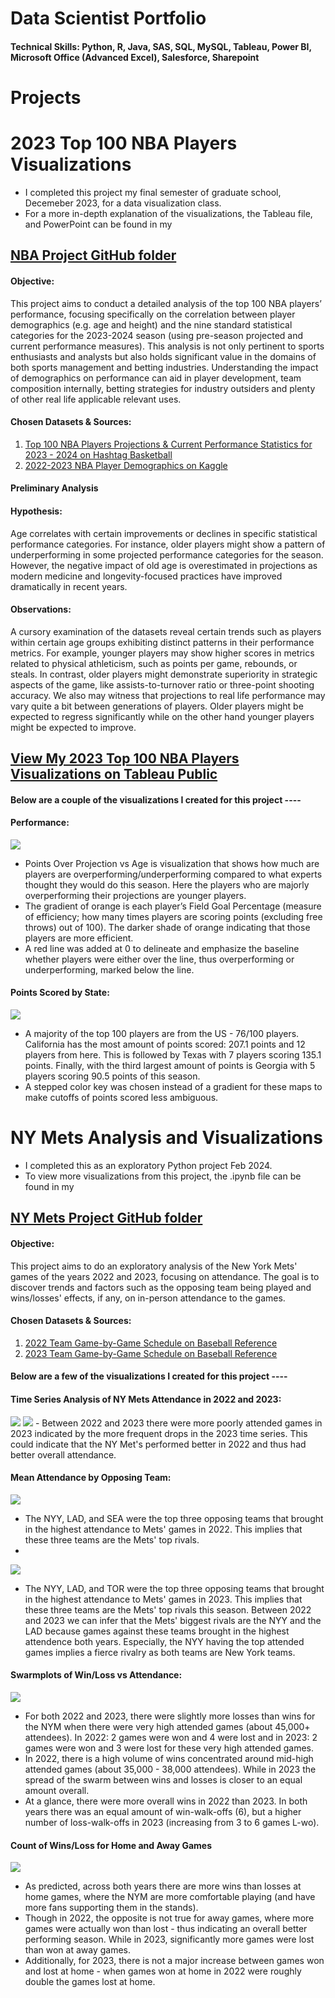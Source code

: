 # Data Scientist Portfolio

#### Technical Skills: Python, R, Java, SAS, SQL, MySQL, Tableau, Power BI, Microsoft Office (Advanced Excel), Salesforce, Sharepoint

# Projects

# 2023 Top 100 NBA Players Visualizations
- I completed this project my final semester of graduate school, Decemeber 2023, for a data visualization class.
- For a more in-depth explanation of the visualizations, the Tableau file, and PowerPoint can be found in my
## <a href="https://github.com/kirsten-hugh/portfolio/tree/main/NY_Mets_Project"> NBA Project GitHub folder</a>
  
#### Objective:
This project aims to conduct a detailed analysis of the top 100 NBA players’ performance,
focusing specifically on the correlation between player demographics (e.g. age and height)
and the nine standard statistical categories for the 2023-2024 season (using pre-season
projected and current performance measures). This analysis is not only pertinent to sports
enthusiasts and analysts but also holds significant value in the domains of both sports
management and betting industries. Understanding the impact of demographics on
performance can aid in player development, team composition internally, betting strategies
for industry outsiders and plenty of other real life applicable relevant uses.

#### Chosen Datasets & Sources:
1. <a href="https://hashtagbasketball.com/fantasy-basketball-rankings"> Top 100 NBA Players Projections & Current Performance Statistics for 2023 - 2024 on Hashtag Basketball</a>
2. <a href="https://www.kaggle.com/datasets/justinas/nba-players-data"> 2022-2023 NBA Player Demographics on Kaggle</a>

#### Preliminary Analysis
#### Hypothesis: 
Age correlates with certain improvements or declines in specific statistical performance categories. For instance, older players might show a pattern of underperforming in some projected performance categories for the season. However, the negative impact of old age is overestimated in projections as modern medicine and longevity-focused practices have improved dramatically in recent years. 
#### Observations: 
A cursory examination of the datasets reveal certain trends such as players within certain age groups exhibiting distinct patterns in their performance metrics. For example, younger players may show higher scores in metrics related to physical athleticism, such as points per game, rebounds, or steals. In contrast, older players might demonstrate superiority in strategic aspects of the game, like assists-to-turnover ratio or three-point shooting accuracy. We also may witness that projections to real life performance may vary quite a bit between generations of players. Older players might be expected to regress significantly while on the other hand younger players might be expected to improve.

## <a href="https://public.tableau.com/views/NBA_17244393402170/1_OverperformingUnderperforming?:language=en-US&:sid=&:redirect=auth&:display_count=n&:origin=viz_share_link"> View My 2023 Top 100 NBA Players Visualizations on Tableau Public</a>
#### Below are a couple of the visualizations I created for this project ----
#### Performance:
<img src="images/NBA_Performance.png"/>

- Points Over Projection vs Age is visualization that shows how much are players are overperforming/underperforming compared to what experts thought they would do this season. Here the players who are majorly overperforming their projections are younger players.
- The gradient of orange is each player’s Field Goal Percentage (measure of efficiency; how many times players are scoring points (excluding free throws) out of 100). The darker shade of orange indicating that those players are more efficient.
- A red line was added at 0 to delineate and emphasize the baseline whether players were either over the line, thus overperforming or underperforming, marked below the line.

#### Points Scored by State:
<img src="images/NBA_Points_State.png"/>

- A majority of the top 100 players are from the US - 76/100 players. California has the most amount of points scored: 207.1 points and 12 players from here. This is followed by Texas with 7 players scoring 135.1 points. Finally, with the third largest amount of points is Georgia with 5 players scoring 90.5 points of this season. 
- A stepped color key was chosen instead of a gradient for these maps to make cutoffs of points scored less ambiguous.

# NY Mets Analysis and Visualizations
- I completed this as an exploratory Python project Feb 2024.
- To view more visualizations from this project, the .ipynb file can be found in my
## <a href="https://github.com/kirsten-hugh/portfolio/tree/main/NY_Mets_Project"> NY Mets Project GitHub folder</a>
  
#### Objective:
This project aims to do an exploratory analysis of the New York Mets' games of the years 2022 and 2023, focusing on attendance. The goal is to discover trends and factors such as the opposing team being played and wins/losses' effects, if any, on in-person attendance to the games.

#### Chosen Datasets & Sources:
1. <a href="https://www.baseball-reference.com/teams/NYM/2022-schedule-scores.shtml#all_team_schedule"> 2022 Team Game-by-Game Schedule on Baseball Reference </a> 
2. <a href=" https://www.baseball-reference.com/teams/NYM/2023-schedule-scores.shtml#all_team_schedule"> 2023 Team Game-by-Game Schedule on Baseball Reference </a>

#### Below are a few of the visualizations I created for this project ----

#### Time Series Analysis of NY Mets Attendance in 2022 and 2023:
<img src="images/NYM_ts_2022.png"/>
<img src="images/NYM_ts_2022.png"/>
- Between 2022 and 2023 there were more poorly attended games in 2023 indicated by the more frequent drops in the 2023 time series. This could indicate that the NY Met's performed better in 2022 and thus had better overall attendance.

#### Mean Attendance by Opposing Team:
<img src="images/NYM_opp_team_2022.png"/>

- The NYY, LAD, and SEA were the top three opposing teams that brought in the highest attendance to Mets' games in 2022. This implies that these three teams are the Mets' top rivals.
- 
<img src="images/images/NYM_opp_team_2023.png"/>

- The NYY, LAD, and TOR were the top three opposing teams that brought in the highest attendance to Mets' games in 2023. This implies that these three teams are the Mets' top rivals this season. Between 2022 and 2023 we can infer that the Mets' biggest rivals are the NYY and the LAD because games against these teams brought in the highest attendence both years. Especially, the NYY having the top attended games implies a fierce rivalry as both teams are New York teams.

#### Swarmplots of Win/Loss vs Attendance:
<img src="images/NYM_swarmplot.png"/>

- For both 2022 and 2023, there were slightly more losses than wins for the NYM when there were very high attended games (about 45,000+ attendees). In 2022: 2 games were won and 4 were lost and in 2023: 2 games were won and 3 were lost for these very high attended games.
- In 2022, there is a high volume of wins concentrated around mid-high attended games (about 35,000 - 38,000 attendees). While in 2023 the spread of the swarm between wins and losses is closer to an equal amount overall.
- At a glance, there were more overall wins in 2022 than 2023. In both years there was an equal amount of win-walk-offs (6), but a higher number of loss-walk-offs in 2023 (increasing from 3 to 6 games L-wo).

#### Count of Wins/Loss for Home and Away Games
<img src="images/NYM_WL.png"/>

- As predicted, across both years there are more wins than losses at home games, where the NYM are more comfortable playing (and have more fans supporting them in the stands).
- Though in 2022, the opposite is not true for away games, where more games were actually won than lost - thus indicating an overall better performing season. While in 2023, significantly more games were lost than won at away games.
- Additionally, for 2023, there is not a major increase between games won and lost at home - when games won at home in 2022 were roughly double the games lost at home.


